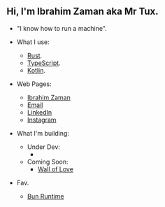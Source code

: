## Hi, I'm Ibrahim Zaman aka Mr Tux.

- "I know how to run a machine".

- What I use:
    - [Rust](https://www.rust-lang.org/).
    - [TypeScript](https://www.typescriptlang.org/).
    - [Kotlin](https://kotlinlang.org/).
 
- Web Pages:
    - [Ibrahim Zaman](https://abrahimzaman.com)
    - [Email](mailto:abrahimzaman3@gmail.com)
    - [LinkedIn](https://linkedin.com/in/abrahimzaman360)
    - [Instagram](https://instagram.com/abrahimzaman360)
    
- What I'm building:
  - Under Dev:
      - [Commercial]: [Saffy](saffy.ai)
  - Coming Soon:
      - [Wall of Love](https://walloflove.social)
 
- Fav.
  - [Bun Runtime](https://bun.sh)

